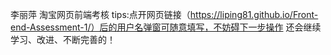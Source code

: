 李丽萍 淘宝网页前端考核
tips:点开网页链接（https://liping81.github.io/Front-end-Assessment-1/）后的用户名弹窗可随意填写，不妨碍下一步操作
还会继续学习、改进、不断完善的！
